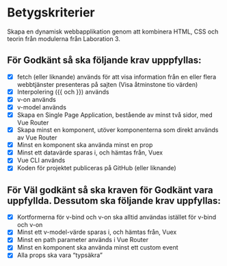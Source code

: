 # Betygskriterier
  Skapa en dynamisk webbapplikation genom att kombinera HTML, CSS och teorin från modulerna från Laboration 3.

## För Godkänt så ska följande krav upppfyllas:

- [x] fetch (eller liknande) används för att visa information från en eller flera webbtjänster presenteras på sajten (Visa åtminstone tio värden)
- [x] Interpolering ({{ och }}) används
- [x] v-on används
- [x] v-model används
- [x] Skapa en Single Page Application, bestående av minst två sidor, med Vue Router
- [x] Skapa minst en komponent, utöver komponenterna som direkt används av Vue Router
- [x] Minst en komponent ska använda minst en prop
- [x] Minst ett datavärde sparas i, och hämtas från, Vuex
- [x] Vue CLI används
- [x] Koden för projektet publiceras på GitHub (eller liknande)

## För Väl godkänt så ska kraven för Godkänt vara uppfyllda. Dessutom ska följande krav uppfyllas:

- [x] Kortformerna för v-bind och v-on ska alltid användas istället för v-bind och v-on
- [x] Minst ett v-model-värde sparas i, och hämtas från, Vuex
- [x] Minst en path parameter används i Vue Router
- [x] Minst en komponent ska använda minst ett custom event
- [x] Alla props ska vara “typsäkra”